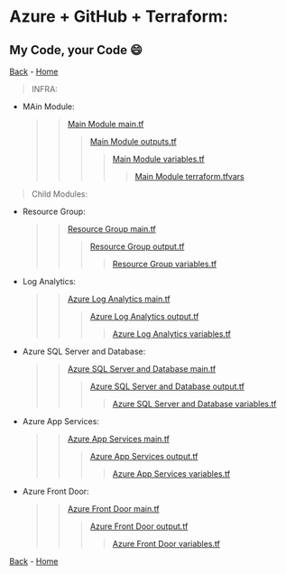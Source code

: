 # Azure + GitHub + Terraform:

## My Code, your Code :smile:

[Back](/Hack/challenge08.md) - [Home](readme.md)

> INFRA:

- MAin Module:
  > > [Main Module main.tf](/Hack/Help/Solution/main.tf)
  > >
  > > > [Main Module outputs.tf](/Hack/Help/Solution/outputs.tf)
  > > >
  > > > > [Main Module variables.tf](/Hack/Help/Solution/variables.tf)
  > > > >
  > > > > > [Main Module terraform.tfvars](/Hack/Help/Solution/terraform.tfvars)

> Child Modules:

- Resource Group:
  > > [Resource Group main.tf](/Hack/Help/Solution/Modules/RGroups/main.tf)
  > >
  > > > [Resource Group output.tf](/Hack/Help/Solution/Modules/RGroups/output.tf)
  > > >
  > > > > [Resource Group variables.tf](/Hack/Help/Solution/Modules/RGroups/variables.tf)
- Log Analytics:
  > > [Azure Log Analytics main.tf](/Hack/Help/Solution/Modules/LogAnalitycs/main.tf)
  > >
  > > > [Azure Log Analytics output.tf](/Hack/Help/Solution/Modules/LogAnalitycs/output.tf)
  > > >
  > > > > [Azure Log Analytics variables.tf](/Hack/Help/Solution/Modules/LogAnalitycs/variables.tf)
- Azure SQL Server and Database:
  > > [Azure SQL Server and Database main.tf](/Hack/Help/Solution/Modules/SQLServer/main.tf)
  > >
  > > > [Azure SQL Server and Database output.tf](/Hack/Help/Solution/Modules/SQLServer/output.tf)
  > > >
  > > > > [Azure SQL Server and Database variables.tf](/Hack/Help/Solution/Modules/SQLServer/variables.tf)
- Azure App Services:
  > > [Azure App Services main.tf](/Hack/Help/Solution/Modules/AppServices/main.tf)
  > >
  > > > [Azure App Services output.tf](/Hack/Help/Solution/Modules/AppServices/output.tf)
  > > >
  > > > > [Azure App Services variables.tf](/Hack/Help/Solution/Modules/AppServices/variables.tf)
- Azure Front Door:
  > > [Azure Front Door main.tf](/Hack/Help/Solution/Modules/FrontDoor/main.tf)
  > >
  > > > [Azure Front Door output.tf](/Hack/Help/Solution/Modules/FrontDoor/outputs.tf)
  > > >
  > > > > [Azure Front Door variables.tf](/Hack/Help/Solution/Modules/FrontDoor/variables.tf)

[Back](/Hack/challenge08.md) - [Home](readme.md)
